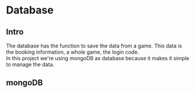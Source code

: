 # Database

## Intro

The database has the function to save the data from a game. This data is the booking information, a whole game, the login code.  
In this project we're using mongoDB as database because it makes it simple to manage the data.

## mongoDB





